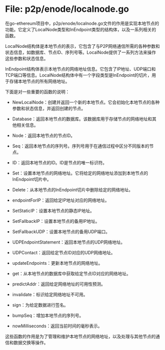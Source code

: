# File: p2p/enode/localnode.go

在go-ethereum项目中，p2p/enode/localnode.go文件的作用是实现本地节点的功能。它定义了LocalNode类型和lnEndpoint类型的结构体，以及一系列相关的函数。

LocalNode结构体是本地节点的表示，它包含了与P2P网络通信所需的各种参数和状态信息，如数据库、节点ID、序列号等。LocalNode提供了一系列方法来操作这些参数和状态信息。

lnEndpoint结构体表示本地节点的网络地址信息。它包含了IP地址、UDP端口和TCP端口等信息。LocalNode结构体中有一个字段类型是lnEndpoint的切片，用于存储本地节点的所有网络地址。

下面是对一些重要的函数的说明：

- NewLocalNode：创建并返回一个新的本地节点。它会初始化本地节点的各种参数和状态信息，并返回创建的节点。

- Database：返回本地节点的数据库。该数据库用于存储节点的网络地址和其他相关信息。

- Node：返回本地节点的节点ID。

- Seq：返回本地节点的序列号。序列号用于在通信过程中区分不同版本的节点。

- ID：返回本地节点的ID。ID是节点的唯一标识符。

- Set：设置本地节点的网络地址。它将给定的网络地址添加到本地节点的lnEndpoint切片中。

- Delete：从本地节点的lnEndpoint切片中删除给定的网络地址。

- endpointForIP：返回给定IP地址对应的网络地址。

- SetStaticIP：设置本地节点的静态IP地址。

- SetFallbackIP：设置本地节点的备用IP地址。

- SetFallbackUDP：设置本地节点的备用UDP端口。

- UDPEndpointStatement：返回本地节点的UDP网络地址。

- UDPContact：返回给定节点ID对应的UDP网络地址。

- updateEndpoints：更新本地节点的网络地址。

- get：从本地节点的数据库中获取给定节点ID对应的网络地址。

- predictAddr：返回给定网络地址的可用性预测。

- invalidate：标识给定网络地址不可用。

- sign：为给定数据进行签名。

- bumpSeq：增加本地节点的序列号。

- nowMilliseconds：返回当前时间的毫秒表示。

这些函数的作用是为了管理和维护本地节点的网络地址，以及处理与其他节点的通信和数据交换等操作。

